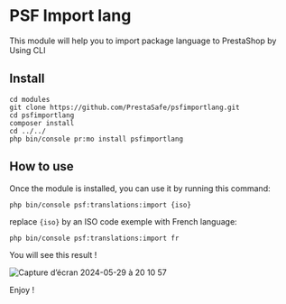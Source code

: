 # PSF Import lang

This module will help you to import package language to PrestaShop by Using CLI

## Install 
```
cd modules
git clone https://github.com/PrestaSafe/psfimportlang.git
cd psfimportlang
composer install
cd ../../
php bin/console pr:mo install psfimportlang
```

## How to use

Once the module is installed, you can use it by running this command: 

`php bin/console psf:translations:import {iso}`

replace `{iso}` by an ISO code exemple with French language: 

`php bin/console psf:translations:import fr`

You will see this result !

![Capture d’écran 2024-05-29 à 20 10 57](https://github.com/PrestaSafe/psfimportlang/assets/4788787/fb55c946-9c6c-48a5-afe0-dc67a282b1b2)


Enjoy !
